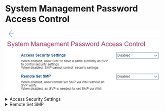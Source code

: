# System Management Password Access Control #
![](./img/smpaccesscontrol.png)

<details><summary>Access Security Settings</summary>
One of 2 states:

1. **Disabled** – SMP cannot control security settings. Default. 
2. Enabled – allows SMP to have the same authority as SVP to control security settings.

| WMI Setting name | Values | SVP Req'd | AMD/Intel |
|:---|:---|:---|:---|
|  |  |  | Both |
</details>


<details><summary>Remote Set SMP</summary>
One of 2 states:

1. **Disabled** – an SVP is needed for set SMP via WMI. Default.
2. Enabled – allows remote set SMP via WMI without an SVP verify.

| WMI Setting name | Values | SVP Req'd | AMD/Intel |
|:---|:---|:---|:---|
|  |  |  | Both |
</details>